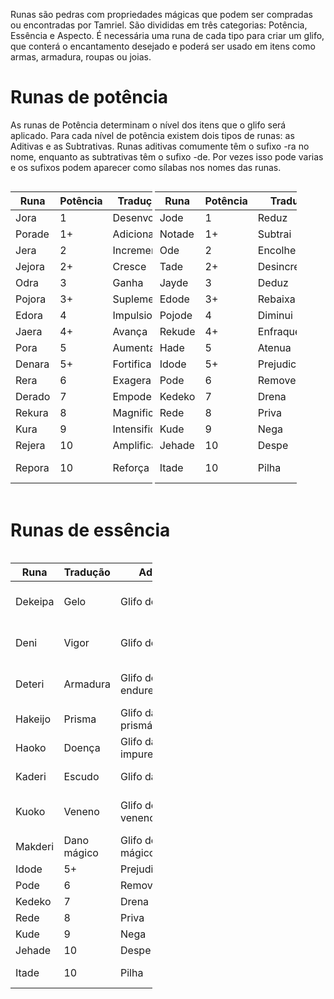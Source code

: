 <!-- TITLE: Runas -->
<!-- SUBTITLE: Pedras mágicas para criação de encantamentos -->

Runas são pedras com propriedades mágicas que podem ser compradas ou encontradas por Tamriel. São divididas em três categorias: Potência, Essência e Aspecto. É necessária uma runa de cada tipo para criar um glifo, que conterá o encantamento desejado e poderá ser usado em itens como armas, armadura, roupas ou joias. 

# Runas de potência
As runas de Potência determinam o nível dos itens que o glifo será aplicado. Para cada nível de potência existem dois tipos de runas: as Aditivas e as Subtrativas. Runas aditivas comumente têm o sufixo -ra no nome, enquanto as subtrativas têm o sufixo -de. Por vezes isso pode varias e os sufixos podem aparecer como sílabas nos nomes das runas.

<table style="display: inline-block; width: 45%;">
    <thead>
        <tr>
            <th>Runa</th>
            <th>Potência</th>
            <th>Tradução</th>
            <th>Glifo</th>
        </tr>
    </thead>
    <tbody>
        <tr>
            <td>Jora</td>
            <td>1</td>
            <td>Desenvolve</td>
            <td>Insignificante</td>
        </tr>
        <tr>
            <td>Porade</td>
            <td>1+</td>
            <td>Adiciona</td>
            <td>Inferior</td>
        </tr>
        <tr>
            <td>Jera</td>
            <td>2</td>
            <td>Incrementa</td>
            <td>Trivial</td>
        </tr>
        <tr>
            <td>Jejora</td>
            <td>2+</td>
            <td>Cresce</td>
            <td>Fraco</td>
        </tr>
        <tr>
            <td>Odra</td>
            <td>3</td>
            <td>Ganha</td>
            <td>Pequeno</td>
        </tr>
        <tr>
            <td>Pojora</td>
            <td>3+</td>
            <td>Suplementa</td>
            <td>Menor</td>
        </tr>
        <tr>
            <td>Edora</td>
            <td>4</td>
            <td>Impulsiona</td>
            <td>Moderado</td>
        </tr>
        <tr>
            <td>Jaera</td>
            <td>4+</td>
            <td>Avança</td>
            <td>Médio</td>
        </tr>
        <tr>
            <td>Pora</td>
            <td>5</td>
            <td>Aumenta</td>
            <td>Forte</td>
        </tr>
        <tr>
            <td>Denara</td>
            <td>5+</td>
            <td>Fortifica</td>
            <td>Maior</td>
        </tr>
        <tr>
            <td>Rera</td>
            <td>6</td>
            <td>Exagera</td>
            <td>Grande</td>
        </tr>
        <tr>
            <td>Derado</td>
            <td>7</td>
            <td>Empodera</td>
            <td>Grandioso</td>
        </tr>
        <tr>
            <td>Rekura</td>
            <td>8</td>
            <td>Magnifica</td>
            <td>Esplêndido</td>
        </tr>
        <tr>
            <td>Kura</td>
            <td>9</td>
            <td>Intensifica</td>
            <td>Monumental</td>
        </tr>
        <tr>
            <td>Rejera</td>
            <td>10</td>
            <td>Amplifica</td>
            <td>Soberbo</td>
        </tr>
        <tr>
            <td>Repora</td>
            <td>10</td>
            <td>Reforça</td>
            <td>Verdadeiramente soberbo</td>
        </tr>
    </tbody>
</table>

<table style="display: inline-block; width: 45%;">
    <thead>
        <tr>
            <th>Runa</th>
            <th>Potência</th>
            <th>Tradução</th>
            <th>Glifo</th>
        </tr>
    </thead>
    <tbody>
        <tr>
            <td>Jode</td>
            <td>1</td>
            <td>Reduz</td>
            <td>Insignificante</td>
        </tr>
        <tr>
            <td>Notade</td>
            <td>1+</td>
            <td>Subtrai</td>
            <td>Inferior</td>
        </tr>
        <tr>
            <td>Ode</td>
            <td>2</td>
            <td>Encolhe</td>
            <td>Trivial</td>
        </tr>
        <tr>
            <td>Tade</td>
            <td>2+</td>
            <td>Desincrementa</td>
            <td>Fraco</td>
        </tr>
        <tr>
            <td>Jayde</td>
            <td>3</td>
            <td>Deduz</td>
            <td>Pequeno</td>
        </tr>
        <tr>
            <td>Edode</td>
            <td>3+</td>
            <td>Rebaixa</td>
            <td>Menor</td>
        </tr>
        <tr>
            <td>Pojode</td>
            <td>4</td>
            <td>Diminui</td>
            <td>Moderado</td>
        </tr>
        <tr>
            <td>Rekude</td>
            <td>4+</td>
            <td>Enfraquece</td>
            <td>Médio</td>
        </tr>
        <tr>
            <td>Hade</td>
            <td>5</td>
            <td>Atenua</td>
            <td>Forte</td>
        </tr>
        <tr>
            <td>Idode</td>
            <td>5+</td>
            <td>Prejudica</td>
            <td>Maior</td>
        </tr>
        <tr>
            <td>Pode</td>
            <td>6</td>
            <td>Remove</td>
            <td>Grande</td>
        </tr>
        <tr>
            <td>Kedeko</td>
            <td>7</td>
            <td>Drena</td>
            <td>Grandioso</td>
        </tr>
        <tr>
            <td>Rede</td>
            <td>8</td>
            <td>Priva</td>
            <td>Esplêndido</td>
        </tr>
        <tr>
            <td>Kude</td>
            <td>9</td>
            <td>Nega</td>
            <td>Monumental</td>
        </tr>
        <tr>
            <td>Jehade</td>
            <td>10</td>
            <td>Despe</td>
            <td>Soberbo</td>
        </tr>
        <tr>
            <td>Itade</td>
            <td>10</td>
            <td>Pilha</td>
            <td>Verdadeiramente soberbo</td>
        </tr>
    </tbody>
</table>

# Runas de essência
<table style="display: inline-block; width: 45%;">
    <thead>
        <tr>
            <th>Runa</th>
            <th>Tradução</th>
            <th>Aditiva</th>
            <th>Subtrative</th>
        </tr>
    </thead>
    <tbody>
        <tr>
            <td>Dekeipa</td>
            <td>Gelo</td>
            <td>Glifo de gelo</td>
            <td>Glifo de resistência ao gelo</td>
        </tr>
        <tr>
            <td>Deni</td>
            <td>Vigor</td>
            <td>Glifo de vigor</td>
            <td>Glifo de absorção de vigor</td>
        </tr>
        <tr>
            <td>Deteri</td>
            <td>Armadura</td>
            <td>Glifo de endurecimento</td>
            <td>Glifo de enfraquecimento de armadura</td>
        </tr>
        <tr>
            <td>Hakeijo</td>
            <td>Prisma</td>
            <td>Glifo da defesa prismática</td>
            <td>Glifo do ataque prismático</td>
        </tr>
        <tr>
            <td>Haoko</td>
            <td>Doença</td>
            <td>Glifo da impureza</td>
            <td>Glifo da imunidade</td>
        </tr>
        <tr>
            <td>Kaderi</td>
            <td>Escudo</td>
            <td>Glifo da surra</td>
            <td>Glifo da proteção</td>
        </tr>
        <tr>
            <td>Kuoko</td>
            <td>Veneno</td>
            <td>Glifo do veneno</td>
            <td>Glifo de resistência a veneno</td>
        </tr>
        <tr>
            <td>Makderi</td>
            <td>Dano mágico</td>
            <td>Glifo de dano mágico</td>
            <td>Glifo de proteção mágica</td>
        </tr>
        <tr>
            <td>Idode</td>
            <td>5+</td>
            <td>Prejudica</td>
            <td>Maior</td>
        </tr>
        <tr>
            <td>Pode</td>
            <td>6</td>
            <td>Remove</td>
            <td>Grande</td>
        </tr>
        <tr>
            <td>Kedeko</td>
            <td>7</td>
            <td>Drena</td>
            <td>Grandioso</td>
        </tr>
        <tr>
            <td>Rede</td>
            <td>8</td>
            <td>Priva</td>
            <td>Esplêndido</td>
        </tr>
        <tr>
            <td>Kude</td>
            <td>9</td>
            <td>Nega</td>
            <td>Monumental</td>
        </tr>
        <tr>
            <td>Jehade</td>
            <td>10</td>
            <td>Despe</td>
            <td>Soberbo</td>
        </tr>
        <tr>
            <td>Itade</td>
            <td>10</td>
            <td>Pilha</td>
            <td>Verdadeiramente soberbo</td>
        </tr>
    </tbody>
</table>